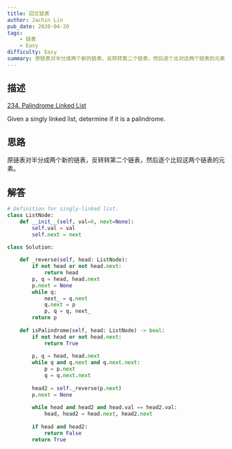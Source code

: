 ```yaml
---
title: 回文链表
author: Jachin Lin
pub_date: 2020-04-20
tags:
    - 链表
    - Easy
difficulty: Easy
summary: 原链表对半分成两个新的链表，反转转第二个链表，然后逐个比对这两个链表的元素。
---
```


## 描述 

[234. Palindrome Linked List](https://leetcode.com/problems/palindrome-linked-list/)

Given a singly linked list, determine if it is a palindrome.

## 思路

原链表对半分成两个新的链表，反转转第二个链表，然后逐个比较这两个链表的元素。

## 解答

```python
# Definition for singly-linked list.
class ListNode:
    def __init__(self, val=0, next=None):
        self.val = val
        self.next = next

class Solution:
    
    def _reverse(self, head: ListNode):
        if not head or not head.next:
            return head
        p, q = head, head.next
        p.next = None
        while q:
            next_ = q.next
            q.next = p
            p, q = q, next_
        return p
    
    def isPalindrome(self, head: ListNode) -> bool:
        if not head or not head.next:
            return True
        
        p, q = head, head.next
        while q and q.next and q.next.next:
            p = p.next
            q = q.next.next
            
        head2 = self._reverse(p.next)
        p.next = None
        
        while head and head2 and head.val == head2.val:
            head, head2 = head.next, head2.next
        
        if head and head2:
            return False
        return True
```

